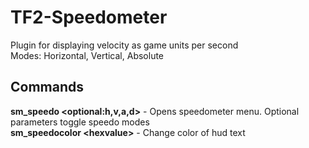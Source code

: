 # TF2-Speedometer

Plugin for displaying velocity as game units per second  
Modes: Horizontal, Vertical, Absolute  

## Commands
**sm_speedo \<optional:h,v,a,d\>** - Opens speedometer menu. Optional parameters toggle speedo modes  
**sm_speedocolor \<hexvalue\>** - Change color of hud text
